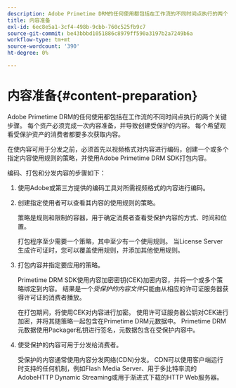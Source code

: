 ```yaml
---
description: Adobe Primetime DRM的任何使用都包括在工作流的不同时间点执行的两个关键步骤。 每个资产必须完成一次内容准备，并导致创建受保护的内容。 每个希望观看受保护资产的消费者都要多次获取内容。
title: 内容准备
exl-id: 6ec8e5a1-3cf4-498b-9cbb-760c525fb9c7
source-git-commit: be43bbbd1051886c8979ff590a3197b2a7249b6a
workflow-type: tm+mt
source-wordcount: '390'
ht-degree: 0%

---
```


# 内容准备{#content-preparation}

Adobe Primetime DRM的任何使用都包括在工作流的不同时间点执行的两个关键步骤。 每个资产必须完成一次内容准备，并导致创建受保护的内容。 每个希望观看受保护资产的消费者都要多次获取内容。

在使内容可用于分发之前，必须首先以视频格式对内容进行编码，创建一个或多个指定内容使用规则的策略，并使用Adobe Primetime DRM SDK打包内容。

编码、打包和分发内容的步骤如下：

1. 使用Adobe或第三方提供的编码工具对所需视频格式的内容进行编码。
1. 创建指定使用者可以查看其内容的使用规则的策略。

   策略是规则和限制的容器，用于确定消费者查看受保护内容的方式、时间和位置。

   打包程序至少需要一个策略，其中至少有一个使用规则。 当License Server生成许可证时，您可以覆盖使用规则，并添加其他使用规则。

1. 打包内容并指定要应用的策略。

   Primetime DRM SDK使用内容加密密钥(CEK)加密内容，并将一个或多个策略绑定到内容。 结果是一个*受保护的内容文件*只能由从相应的许可证服务器获得许可证的消费者播放。

   在打包期间，将使用CEK对内容进行加密。 使用许可证服务器公钥对CEK进行加密，并将其随策略一起包含在Primetime DRM元数据中。 Primetime DRM元数据使用Packager私钥进行签名，元数据包含在受保护内容中。

1. 使受保护的内容可用于分发给消费者。

   受保护的内容通常使用内容分发网络(CDN)分发。 CDN可以使用客户端运行时支持的任何机制，例如Flash Media Server、用于多比特率流的AdobeHTTP Dynamic Streaming或用于渐进式下载的HTTP Web服务器。
